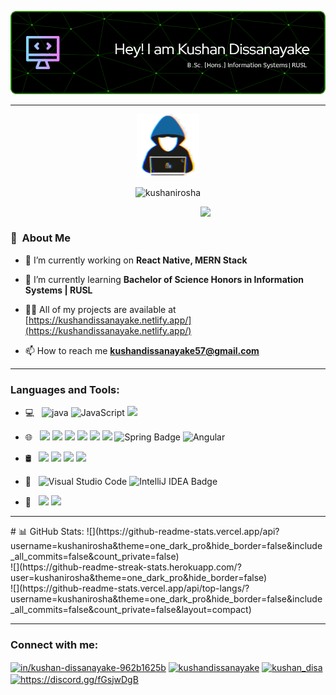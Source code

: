 ![Header](./github-header-image.png)
<hr>
<p align="center">
 <img src = "https://github.com/0xAbdulKhalid/0xAbdulKhalid/raw/main/assets/mdImages/about_me.gif" width = 100px hight = 100px>
</p>

<p align="center"> <img src="https://komarev.com/ghpvc/?username=kushanirosha&label=Profile%20views&color=0e75b6&style=flat" alt="kushanirosha" /> </p>

<img align="right" src="https://github.com/7oSkaaa/7oSkaaa/blob/main/Images/Right_Side.gif?raw=true" width = 200px margin-bottom="80px">
<br>

<h3> 🧍 &nbsp;About Me</h3>

- 🔭 I’m currently working on **React Native, MERN Stack**
  
- 🌱 I’m currently learning **Bachelor of Science Honors in Information Systems | RUSL**
  
- 👨‍💻 All of my projects are available at [https://kushandissanayake.netlify.app/](https://kushandissanayake.netlify.app/)
  
- 📫 How to reach me **kushandissanayake57@gmail.com**

<hr>
<h3 align="left">Languages and Tools:</h3>

- 💻 &nbsp; <img  alt="java" src ="https://img.shields.io/badge/Java-ED8B00?style=for-the-badge&logo=java&logoColor=white"/>&nbsp;<img  alt="JavaScript" src="https://img.shields.io/badge/javascript-%23323330.svg?style=for-the-badge&logo=javascript&logoColor=%23F7DF1E"/>&nbsp;<img src="https://img.shields.io/badge/python%20-%2314354C.svg?&style=for-the-badge&logo=python&logoColor=white"/>
- 🌐 &nbsp; <img src="https://img.shields.io/badge/html5%20-%23E34F26.svg?&style=for-the-badge&logo=html5&logoColor=white"/> <img src="https://img.shields.io/badge/css3%20-%231572B6.svg?&style=for-the-badge&logo=css3&logoColor=white"/> <img src="https://img.shields.io/badge/bootstrap%20-%23563D7C.svg?&style=for-the-badge&logo=bootstrap&logoColor=white"/> <img src="https://img.shields.io/badge/javascript%20-%23323330.svg?&style=for-the-badge&logo=javascript&logoColor=%23F7DF1E"/> <img src="https://img.shields.io/badge/node.js%20-%2343853D.svg?&style=for-the-badge&logo=node.js&logoColor=white"/> <img src="https://img.shields.io/badge/react%20-%2320232a.svg?&style=for-the-badge&logo=react&logoColor=%2361DAFB"/> ![Spring Badge](https://img.shields.io/badge/Spring-%236DB33F.svg?&logo=spring&logoColor=white&style=flat)
    ![Angular](https://img.shields.io/badge/Angular-red?logo=Angular&logoColor=white&style=flat)
- 🛢 &nbsp;
  <img src="https://img.shields.io/badge/mysql-%2300f.svg?&style=for-the-badge&logo=mysql&logoColor=white"/> <img src ="https://img.shields.io/badge/MongoDB-%234ea94b.svg?&style=for-the-badge&logo=mongodb&logoColor=white"/>
  <img src="https://img.shields.io/badge/git%20-%23F05033.svg?&style=for-the-badge&logo=git&logoColor=white"/> <img src="https://img.shields.io/badge/github%20-%23121011.svg?&style=for-the-badge&logo=github&logoColor=white"/>
  

- 🔧 &nbsp;
 ![Visual Studio Code](https://img.shields.io/badge/-VsCode-2C2C32?style=flat-square&logo=visual-studio-code&logoColor=0078D7)
 ![IntelliJ IDEA Badge](https://img.shields.io/badge/IntelliJ%20IDEA-000?logo=intellijidea&logoColor=fff&style=flat)

- 🎨 &nbsp;
 <img src="https://img.shields.io/badge/adobe%20photoshop%20-%2331A8FF.svg?&style=for-the-badge&logo=adobe%20photoshop&logoColor=white"/> <img src="https://img.shields.io/badge/figma%20-%23F24E1E.svg?&style=for-the-badge&logo=figma&logoColor=white"/>

 <hr>
 # 📊 GitHub Stats:
![](https://github-readme-stats.vercel.app/api?username=kushanirosha&theme=one_dark_pro&hide_border=false&include_all_commits=false&count_private=false)<br/>
![](https://github-readme-streak-stats.herokuapp.com/?user=kushanirosha&theme=one_dark_pro&hide_border=false)<br/>
![](https://github-readme-stats.vercel.app/api/top-langs/?username=kushanirosha&theme=one_dark_pro&hide_border=false&include_all_commits=false&count_private=false&layout=compact)

<hr>
<h3 align="left">Connect with me:</h3>
<p align="left">
<a href="https://www.linkedin.com/in/kushan-dissanayake-962b1625b?utm_source=share&utm_campaign=share_via&utm_content=profile&utm_medium=android_app" target="blank"><img align="center" src="https://raw.githubusercontent.com/rahuldkjain/github-profile-readme-generator/master/src/images/icons/Social/linked-in-alt.svg" alt="in/kushan-dissanayake-962b1625b" height="30" width="40" /></a>
<a href="https://www.facebook.com/kushan.dissanayake.9400?mibextid=ZbWKwL" target="blank"><img align="center" src="https://raw.githubusercontent.com/rahuldkjain/github-profile-readme-generator/master/src/images/icons/Social/facebook.svg" alt="kushandissanayake" height="30" width="40" /></a>
<a href="https://www.instagram.com/kushan_dissanayak?igsh=Yzh5Y3ZsbnJtdDEy" target="blank"><img align="center" src="https://raw.githubusercontent.com/rahuldkjain/github-profile-readme-generator/master/src/images/icons/Social/instagram.svg" alt="kushan_disa" height="30" width="40" /></a>
<a href="https://discord.gg/https://discord.gg/fGsjwDgB" target="blank"><img align="center" src="https://raw.githubusercontent.com/rahuldkjain/github-profile-readme-generator/master/src/images/icons/Social/discord.svg" alt="https://discord.gg/fGsjwDgB" height="30" width="40" /></a>
</p>
